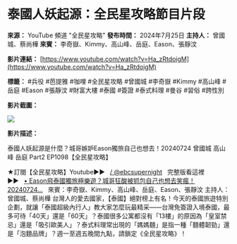 # 泰國人妖起源：全民星攻略節目片段

**來源：** YouTube 頻道 "全民星攻略"
**發布時間：** 2024年7月25日
**主持人：** 曾國城、蔡尚樺
**來賓：** 李奇嶽、Kimmy、高山峰、岳庭、Eason、張靜汶

**影片連結：** [https://www.youtube.com/watch?v=Ha_zRtdoigM](https://www.youtube.com/watch?v=Ha_zRtdoigM)

**標籤：** #兵役 #芭提雅 #咖哩 #全民星攻略 #曾國城 #李奇嶽 #Kimmy #高山峰 #岳庭 #Eason #張靜汶 #財富大樓 #泰國 #簽證 #泰式料理 #曼谷 #習俗 #跨性別

**影片截圖：**

[![](https://yt3.ggpht.com/cQZZKKtt8ghLFMrCbZs00jRDT-v73ZMDf2BHMg0wbhAiGtk89PFPcZu__y1z3anQaIaVLygpCw=s48-c-k-c0x00ffffff-no-rj)](/@ebcsupernight)

**影片描述：**

泰國人妖起源是什麼？城哥嫉妒Eason獨旅自己也想去！20240724 曾國城 高山峰 岳庭 Part2 EP1098【全民星攻略】

★訂閱【全民星攻略】Youtube►►   [/ @ebcsupernight](/channel/UCH0CYJBlFqswdlDdbXDnB-Q)   完整版看這裡►►   [• Eason飛泰國獨旅極樂遊？城哥狂酸被抓包自己也想去笑瘋！20240724...](/watch?v=Ha_zRtdoigM&t=0s)   來賓：李奇嶽、Kimmy、高山峰、岳庭、Eason、張靜汶 主持人：曾國城、蔡尚樺 台灣人的愛去國家，【泰國】絕對榜上有名！今天的泰國旅遊特別企劃，就讓「泰國超級內行人」教大家怎麼玩最精采——台灣免簽證入境泰國，最多可待「40天」還是「60天」？泰國很多公寓都沒有「13樓」的原因為「皇室禁忌」還是「吸引歐美人」？泰式料理常出現的「媽媽麵」是指一種「麵體韌勁」還是「泡麵品牌」？週一至週五晚間九點，請鎖定《全民星攻略》！
